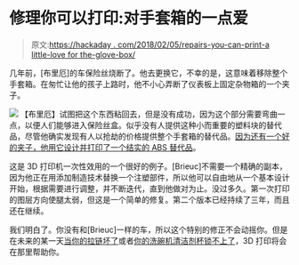 # 修理你可以打印:对手套箱的一点爱

> 原文:[https://hackaday . com/2018/02/05/repairs-you-can-print-a little-love for the-glove-box/](https://hackaday.com/2018/02/05/repairs-you-can-print-a-little-love-for-the-glove-box/)

几年前，[布里厄]的车保险丝烧断了。他去更换它，不幸的是，这意味着移除整个手套箱。在匆忙让他的孩子上路时，他不小心弄断了仪表板上固定杂物箱的一个夹子。

[![](../Images/4c34b8472b137850dfee20684f51d1a1.png)](https://hackaday.com/wp-content/uploads/2018/01/gb-part1.png) 【布里厄】试图把这个东西粘回去，但是没有成功，因为这个部分需要弯曲一点，以便人们能够进入保险丝盒。似乎没有人提供这种小而重要的塑料块的替代品，尽管他确实发现有人以抢劫的价格提供整个手套箱的替代品。[因为还有一个好的夹子，他用它设计并打印了一个结实的 ABS 替代品](https://hackaday.io/project/44338-3d-printed-car-part)。

这是 3D 打印机一次性效用的一个很好的例子。[Brieuc]不需要一个精确的副本，因为他正在用添加制造技术替换一个注塑部件，所以他可以自由地从一个基本设计开始，根据需要进行调整，并不断迭代，直到他做对为止。没过多久。第一次打印的图层方向使腿太弱，但这是一个简单的修复。第二个版本已经持续了三年，而且还在继续。

我们明白了。你没有和[Brieuc]一样的车，所以这个特别的修正不会动摇你。但是在未来的某一天[当你的拉链坏了](https://hackaday.com/2018/01/31/repairs-you-can-print-the-zipper-box/)或者[你的洗碗机清洁剂杯锁不上了](https://hackaday.com/2018/01/31/repairs-you-can-print-racing-the-clock-for-a-dishwasher-fix/)，3D 打印将会在那里帮助你。